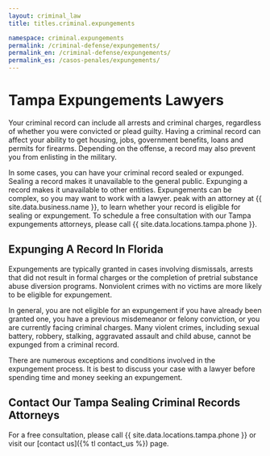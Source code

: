 ```yaml
---
layout: criminal_law
title: titles.criminal.expungements

namespace: criminal.expungements
permalink: /criminal-defense/expungements/
permalink_en: /criminal-defense/expungements/
permalink_es: /casos-penales/expungements/
---
```


# Tampa Expungements Lawyers

Your criminal record can include all arrests and criminal charges, regardless of whether you were convicted or plead guilty. Having a criminal record can affect your ability to get housing, jobs, government benefits, loans and permits for firearms. Depending on the offense, a record may also prevent you from enlisting in the military.

In some cases, you can have your criminal record sealed or expunged. Sealing a record makes it unavailable to the general public. Expunging a record makes it unavailable to other entities. Expungements can be complex, so you may want to work with a lawyer. 
peak with an attorney at {{ site.data.business.name }}, to learn whether your record is eligible for sealing or expungement. To schedule a free consultation with our Tampa expungements attorneys, please call {{ site.data.locations.tampa.phone }}.

## Expunging A Record In Florida

Expungements are typically granted in cases involving dismissals, arrests that did not result in formal charges or the completion of pretrial substance abuse diversion programs. Nonviolent crimes with no victims are more likely to be eligible for expungement.

In general, you are not eligible for an expungement if you have already been granted one, you have a previous misdemeanor or felony conviction, or you are currently facing criminal charges. Many violent crimes, including sexual battery, robbery, stalking, aggravated assault and child abuse, cannot be expunged from a criminal record.

There are numerous exceptions and conditions involved in the expungement process. It is best to discuss your case with a lawyer before spending time and money seeking an expungement.

## Contact Our Tampa Sealing Criminal Records Attorneys

For a free consultation, please call {{ site.data.locations.tampa.phone }} or visit our [contact us]({% tl contact_us %}) page.
